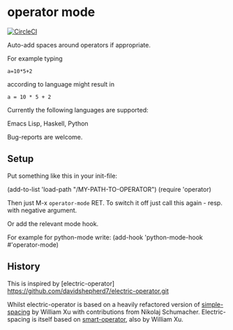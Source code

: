 # operator mode

[![CircleCI](https://app.circleci.com/pipelines/github/andreas-roehler/operator-mode?branch=master/main.svg?style=shield)](https://app.circleci.com/pipelines/github/andreas-roehler/operator-mode?branch=master)

Auto-add spaces around operators if appropriate.

For example typing

    a=10*5+2

according to language might result in

    a = 10 * 5 + 2

Currently the following languages are supported:

Emacs Lisp,
Haskell,
Python

Bug-reports are welcome.

## Setup

Put something like this in your init-file:

(add-to-list 'load-path "/MY-PATH-TO-OPERATOR")
(require 'operator)

Then just M-x `operator-mode` RET. To switch it off just call this
again - resp. with negative argument.

Or add the relevant mode hook.

For example for python-mode write:
    (add-hook 'python-mode-hook #'operator-mode)

## History

This is inspired by [electric-operator]
https://github.com/davidshepherd7/electric-operator.git

Whilst electric-operator is based on a heavily refactored version of
[simple-spacing](https://github.com/xwl/simple-spacing) by William Xu
with contributions from Nikolaj Schumacher. Electric-spacing is itself
based on [smart-operator](http://www.emacswiki.org/emacs/SmartOperator),
also by William Xu.
